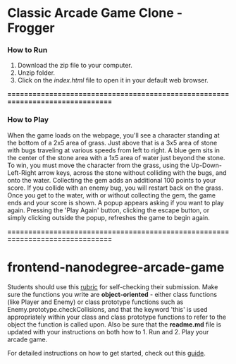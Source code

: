 # Classic Arcade Game Clone - Frogger
### How to Run

1. Download the zip file to your computer.
2. Unzip folder.
3. Click on the *index.html* file to open it in your default web browser.

**==============================================================================**

### How to Play

When the game loads on the webpage, you'll see a character standing at the bottom 
of a 2x5 area of grass. Just above that is a 3x5 area of stone with bugs traveling
at various speeds from left to right. A blue gem sits in the center of the stone area
with a 1x5 area of water just beyond the stone. To win, you must move the character
from the grass, using the Up-Down-Left-Right arrow keys, across the stone without 
colliding with the bugs, and onto the water. Collecting the gem adds an additional 
100 points to your score. If you collide with an enemy bug, you will restart back 
on the grass. Once you get to the water, with or without collecting the gem, the 
game ends and your score is shown. A popup appears asking if you want to play again. 
Pressing the 'Play Again' button, clicking the escape button, or simply clicking outside 
the popup, refreshes the game to begin again.

**==============================================================================**


frontend-nanodegree-arcade-game
===============================

Students should use this [rubric](https://review.udacity.com/#!/projects/2696458597/rubric) 
for self-checking their submission. Make sure the functions you write are 
**object-oriented** - either class functions (like Player and Enemy) or class prototype 
functions such as Enemy.prototype.checkCollisions, and that the keyword 'this' is used 
appropriately within your class and class prototype functions to refer to the object the 
function is called upon. Also be sure that the **readme.md** file is updated with your 
instructions on both how to 1. Run and 2. Play your arcade game.

For detailed instructions on how to get started, check out this [guide](https://docs.google.com/document/d/1v01aScPjSWCCWQLIpFqvg3-vXLH2e8_SZQKC8jNO0Dc/pub?embedded=true).
